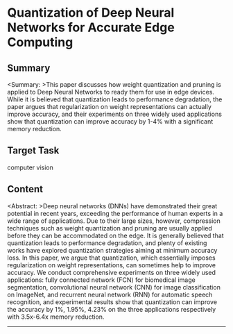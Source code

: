 # Quantization of Deep Neural Networks for Accurate Edge Computing

## Summary

<Summary: >This paper discusses how weight quantization and pruning is applied to Deep Neural Networks to ready them for use in edge devices. While it is believed that quantization leads to performance degradation, the paper argues that regularization on weight representations can actually improve accuracy, and their experiments on three widely used applications show that quantization can improve accuracy by 1-4% with a significant memory reduction.


## Target Task

computer vision

## Content

<Abstract: >Deep neural networks (DNNs) have demonstrated their great potential in recent years, exceeding the performance of human experts in a wide range of applications. Due to their large sizes, however, compression techniques such as weight quantization and pruning are usually applied before they can be accommodated on the edge. It is generally believed that quantization leads to performance degradation, and plenty of existing works have explored quantization strategies aiming at minimum accuracy loss. In this paper, we argue that quantization, which essentially imposes regularization on weight representations, can sometimes help to improve accuracy. We conduct comprehensive experiments on three widely used applications: fully connected network (FCN) for biomedical image segmentation, convolutional neural network (CNN) for image classification on ImageNet, and recurrent neural network (RNN) for automatic speech recognition, and experimental results show that quantization can improve the accuracy by 1%, 1.95%, 4.23% on the three applications respectively with 3.5x-6.4x memory reduction.



---

